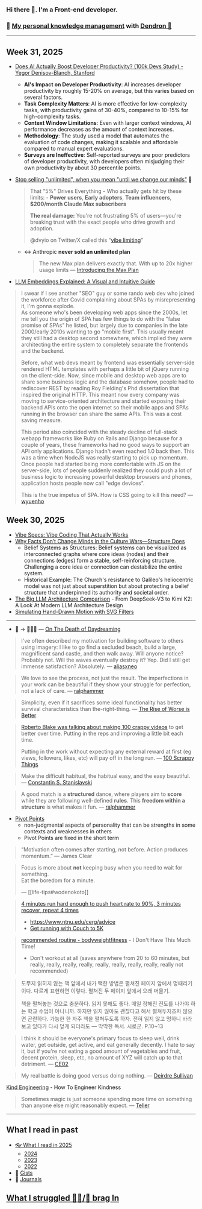### Hi there 👋. I'm a Front-end developer.
### 🌱 [My personal knowledge management](https://luke-snaw.github.io/) with [Dendron 🌲](https://github.com/dendronhq/dendron)

---

## Week 31, 2025

- [Does AI Actually Boost Developer Productivity? (100k Devs Study) - Yegor Denisov-Blanch, Stanford](https://www.youtube.com/watch?v=tbDDYKRFjhk)
  - **AI's Impact on Developer Productivity**: AI increases developer productivity by roughly 15-20% on average, but this varies based on several factors.
  - **Task Complexity Matters**: AI is more effective for low-complexity tasks, with productivity gains of 30-40%, compared to 10-15% for high-complexity tasks.
  - **Context Window Limitations**: Even with larger context windows, AI performance decreases as the amount of context increases.
  - **Methodology**: The study used a model that automates the evaluation of code changes, making it scalable and affordable compared to manual expert evaluations.
  - **Surveys are Ineffective**: Self-reported surveys are poor predictors of developer productivity, with developers often misjudging their own productivity by about 30 percentile points.
- [Stop selling "unlimited", when you mean "until we change our minds"](https://blog.kilocode.ai/p/ai-pricing-playbook-strikes-again) 🤥

  > That "5%" Drives Everything - Who actually gets hit by these limits: - **Power users**, **Early adopters**, **Team influencers**, **$200/month Claude Max subscribers**
  >
  > **The real damage:** You're not frustrating 5% of users—you're breaking trust with the exact people who drive growth and adoption.
  >
  > @dvyio on Twitter/X called this “[vibe limiting](https://x.com/dvyio/status/1949918722849984953)”

  - ↔ Anthropic **never sold an unlimited plan**
    > The new Max plan delivers exactly that. With up to 20x higher usage limits — [Introducing the Max Plan](https://www.anthropic.com/news/max-plan)

- [LLM Embeddings Explained: A Visual and Intuitive Guide](https://huggingface.co/spaces/hesamation/primer-llm-embedding)

> I swear if I see another "SEO" guy or some rando web dev who joined the workforce after Covid complaining about SPAs by misrepresenting it, I'm gonna explode.  
> As someone who's been developing web apps since the 2000s, let me tell you the origin of SPA has few things to do with the "false promise of SPAs" he listed, but largely due to companies in the late 2000/early 2010s wanting to go "mobile first". This usually meant they still had a desktop second somewhere, which implied they were architecting the entire system to completely separate the frontends and the backend.
>
> Before, what web devs meant by frontend was essentially server-side rendered HTML templates with perhaps a little bit of jQuery running on the client-side. Now, since mobile and desktop web apps are to share some business logic and the database somehow, people had to rediscover REST by reading Roy Fielding's Phd dissertation that inspired the original HTTP. This meant now every company was moving to service-oriented architecture and started exposing their backend APIs onto the open internet so their mobile apps and SPAs running in the browser can share the same APIs. This was a cost saving measure.
>
> This period also coincided with the steady decline of full-stack webapp frameworks like Ruby on Rails and Django because for a couple of years, these frameworks had no good ways to support an API only applications. Django hadn't even reached 1.0 back then. This was a time when NodeJS was really starting to pick up momentum. Once people had started being more comfortable with JS on the server-side, lots of people suddenly realized they could push a lot of business logic to increasing powerful desktop browsers and phones, application hosts people now call "edge devices".
>
> This is the true impetus of SPA. How is CSS going to kill this need? — [wyuenho](https://news.ycombinator.com/item?id=44690219)

## Week 30, 2025

- [Vibe Specs: Vibe Coding That Actually Works](https://lukebechtel.com/blog/vibe-speccing)
- [Why Facts Don’t Change Minds in the Culture Wars—Structure Does](https://vasily.cc/blog/facts-dont-change-minds/)
  - Belief Systems as Structures: Belief systems can be visualized as interconnected graphs where core ideas (nodes) and their connections (edges) form a stable, self-reinforcing structure. Challenging a core idea or connection can destabilize the entire system.
  - Historical Example: The Church's resistance to Galileo's heliocentric model was not just about superstition but about protecting a belief structure that underpinned its authority and societal order.
- [The Big LLM Architecture Comparison](https://magazine.sebastianraschka.com/p/the-big-llm-architecture-comparison) - From DeepSeek-V3 to Kimi K2: A Look At Modern LLM Architecture Design
- [Simulating Hand-Drawn Motion with SVG Filters](https://camillovisini.com/coding/simulating-hand-drawn-motion-with-svg-filters)

---

- 🥱 -> 🤔💡🌱 — [On The Death of Daydreaming](https://www.afterbabel.com/p/on-the-death-of-daydreaming)

> I've often described my motivation for building software to others using imagery: I like to go find a secluded beach, build a large, magnificent sand castle, and then walk away. Will anyone notice? Probably not. Will the waves eventually destroy it? Yep. Did I still get immense satisfaction? Absolutely. — [aliasxneo](https://news.ycombinator.com/item?id=41497113)

> We love to see the process, not just the result. The imperfections in your work can be beautiful if they show your struggle for perfection, not a lack of care. — [ralphammer](https://ralphammer.com/is-perfection-boring/)

> Simplicity, even if it sacrifices some ideal functionality has better survival characteristics than the-right-thing. — [The Rise of Worse is Better](https://www.dreamsongs.com/RiseOfWorseIsBetter.html)

> [Roberto Blake was talking about making 100 crappy videos](https://www.youtube.com/watch?v=OnUBaQ1Sp_E) to get better over time. Putting in the reps and improving a little bit each time.
>
> Putting in the work without expecting any external reward at first (eg views, followers, likes, etc) will pay off in the long run. — [100 Scrappy Things](https://www.florin-pop.com/blog/100-scrappy-things/)

> Make the difficult habitual, the habitual easy, and the easy beautiful. — [Constantin S. Stanislavski](https://www.goodreads.com/quotes/7102271-make-the-difficult-habitual-the-habitual-easy-and-the-easy)

> A good match is a **structured** dance, where players aim to **score** while they are following well-defined **rules**. This **freedom within a structure** is what makes it fun. — [ralphammer](https://ralphammer.com/how-to-get-started/)

- [Pivot Points](https://longform.asmartbear.com/pivot-points/)
  - non-judgmental aspects of personality that can be strengths in some contexts and weaknesses in others
  - Pivot Points are fixed in the short term

> “Motivation often comes after starting, not before. Action produces momentum.” — James Clear

> Focus is more about **not** keeping busy when you need to wait for something.  
> Eat the boredom for a minute.
>
> — [[life-tips#wodenokoto]]

> [4 minutes run hard enough to push heart rate to 90%, 3 minutes recover, repeat 4 times](https://news.ycombinator.com/item?id=34213181)
>
> - https://www.ntnu.edu/cerg/advice
> - [Get running with Couch to 5K](https://www.nhs.uk/live-well/exercise/running-and-aerobic-exercises/get-running-with-couch-to-5k/)

> [recommended routine - bodyweightfitness](https://www.reddit.com/r/bodyweightfitness/wiki/kb/recommended_routine/) - I Don't Have This Much Time!
>
> - Don't workout at all (saves anywhere from 20 to 60 minutes, but really, really, really, really, really, really, really, really, really not recommended)

> 도무지 읽히지 않는 책 앞에서 내가 택한 방법은 펼쳐진 페이지 앞에서 멍때리기이다. 다르게 표현하면 이렇다. 펼쳐진 두 페이지 앞에서 오래 머물기.
>
> 책을 펼쳐놓는 것으로 충분하다. 읽지 못해도 좋다. 매일 정해진 진도를 나가야 하는 학교 수업이 아니니까. 하지만 읽지 않아도 괜찮다고 해서 펼쳐두지조차 않으면 곤란하다. 가능한 한 자주 책을 펼쳐두도록 하자. 전혀 읽지 않고 멍하니 바라보고 있다가 다시 덮게 되더라도
> — 막막한 독서. 시로군. P.10~13

> I think it should be everyone's primary focus to sleep well, drink water, get outside, get active, and eat generally decently. I hate to say it, but if you're not eating a good amount of vegetables and fruit, decent protein, sleep, etc, no amount of XYZ will catch up to that detriment. — [CE02](https://news.ycombinator.com/item?id=35056071)

> My real battle is doing good versus doing nothing. — [Deirdre Sullivan](https://www.npr.org/2005/08/08/4785079/always-go-to-the-funeral)

[Kind Engineering](https://kind.engineering/) - How To Engineer Kindness

> Sometimes magic is just someone spending more time on something than anyone else might reasonably expect. — [Teller](https://www.goodreads.com/quotes/6641527-sometimes-magic-is-just-someone-spending-more-time-on-something)

---

## What I read in past

- [👓 What I read in 2025](https://luke-snaw.github.io/notes/3c3ubyy4jyo2x0qui65nwtu/)
  - [2024](https://luke-snaw.github.io/notes/t9eilmx27nd8ytoelbm5v10/)
  - [2023](https://luke-snaw.github.io/notes/d9io1hr2n9vdbvucvy3iquj/)
  - [2022](https://luke-snaw.github.io/notes/l4c5ilaotvka1yh10wv88cy/)
- 📝 [Gists](https://gist.github.com/Luke-SNAW)
- 📜 [Journals](https://luke-snaw.github.io/Luke-SNAW__netlify-CMS.github.io/)

## [What I struggled 🧗‍♂️/📣 brag In](https://luke-snaw.github.io/notes/6645fjtiqxtko03nuccgjj2/)
<!--
**Luke-SNAW/Luke-SNAW** is a ✨ _special_ ✨ repository because its `README.md` (this file) appears on your GitHub profile.

Here are some ideas to get you started:

- 🔭 I’m currently working on ...
- 🌱 I’m currently learning ...
- 👯 I’m looking to collaborate on ...
- 🤔 I’m looking for help with ...
- 💬 Ask me about ...
- 📫 How to reach me: ...
- 😄 Pronouns: ...
- ⚡ Fun fact: ...
-->
